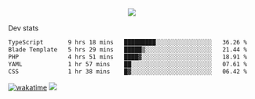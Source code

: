 <h3 align="center">
  <a href="https://github.com/spoopy2023">
      <img src="https://github-profile-trophy.vercel.app/?username=Spoopy2023&no-bg=true&no-frame=true">
  </a>
</h3>

Dev stats
<!--START_SECTION:waka-->

```txt
TypeScript       9 hrs 18 mins   █████████░░░░░░░░░░░░░░░░   36.26 %
Blade Template   5 hrs 29 mins   █████▒░░░░░░░░░░░░░░░░░░░   21.44 %
PHP              4 hrs 51 mins   ████▓░░░░░░░░░░░░░░░░░░░░   18.91 %
YAML             1 hr 57 mins    ██░░░░░░░░░░░░░░░░░░░░░░░   07.61 %
CSS              1 hr 38 mins    █▓░░░░░░░░░░░░░░░░░░░░░░░   06.42 %
```

<!--END_SECTION:waka-->
[![wakatime](https://wakatime.com/badge/user/018ece4c-ff65-47b1-86a2-26e4e720c978.svg)](https://wakatime.com/@mac_g)
<img src="https://camo.githubusercontent.com/935c1e1091fb0ce9d975d06263ed4bc014721cd7e52b557f59b07c85da01afe3/68747470733a2f2f6b6f6d617265762e636f6d2f67687076632f3f757365726e616d653d5843726166744d616e3532266c6162656c3d566965777326636f6c6f723d626c7565267374796c653d706c6173746963">
